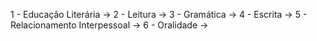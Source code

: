 1 - Educação Literária -> 
2 - Leitura -> 
3 - Gramática -> 
4 - Escrita -> 
5 - Relacionamento Interpessoal -> 
6 - Oralidade -> 